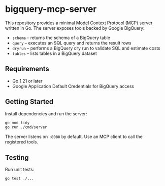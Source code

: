 # bigquery-mcp-server

This repository provides a minimal Model Context Protocol (MCP) server written in Go. The server exposes tools backed by Google BigQuery:

- `schema` – returns the schema of a BigQuery table
- `query` – executes an SQL query and returns the result rows
- `dryrun` – performs a BigQuery dry run to validate SQL and estimate costs
- `tables` – lists tables in a BigQuery dataset

## Requirements

- Go 1.21 or later
- Google Application Default Credentials for BigQuery access

## Getting Started

Install dependencies and run the server:

```bash
go mod tidy
go run ./cmd/server
```

The server listens on `:8080` by default. Use an MCP client to call the registered tools.

## Testing

Run unit tests:

```bash
go test ./...
```
